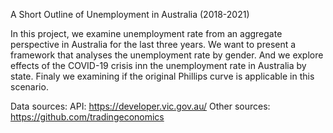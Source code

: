 A Short Outline of Unemployment in Australia (2018-2021)

In this project, we examine unemployment rate from an aggregate perspective in Australia for the last three years. We want to present a framework that analyses the unemployment rate by gender. And we explore effects of the COVID-19 crisis inn the unemployment rate in Australia by state. Finaly we examining if the original Phillips curve is applicable in this scenario. 

Data sources:
API: https://developer.vic.gov.au/
Other sources: https://github.com/tradingeconomics
